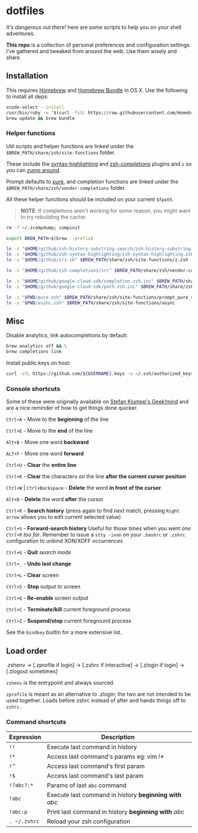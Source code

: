 # dotfiles

*It's dangerous out there!* here are some scripts to help you on your shell adventures.

**This repo** is a collection of personal preferences and configuration settings
I've gathered and tweaked from around the web. Use them wisely and share.

## Installation

This requires [Homebrew][brew] and [Homebrew Bundle][bundle] in OS X. Use the
following to install all deps:

```bash
xcode-select --install
/usr/bin/ruby -e "$(curl -fsSL https://raw.githubusercontent.com/Homebrew/install/master/install)"
brew update && brew bundle
```

### Helper functions

Util scripts and helper functions are linked under the
`$BREW_PATH/share/zsh/site-functions` folder.

These include the [syntax-highlighting] and [zsh-completions] plugins and `z` so
you can [zump around][z].

Prompt defaults to [pure], and completion functions are linked under the
`$BREW_PATH/share/zsh/vendor-completions` folder.

All these helper functions should be included on your current `$fpath`.

> **NOTE**: If completions aren't working for some reason, you might want to try
> rebuilding the cache:

```bash
rm -f ~/.zcompdump; compinit
```

```bash
export BREW_PATH=$(brew --prefix)

ln -s "$HOME/github/zsh-history-substring-search/zsh-history-substring-search.zsh" $BREW_PATH/share/zsh/site-functions
ln -s "$HOME/github/zsh-syntax-highlighting/zsh-syntax-highlighting.zsh" $BREW_PATH/share/zsh/site-functions
ln -s "$HOME/github/z/z.sh" $BREW_PATH/share/zsh/site-functions/z.zsh

ln -s "$HOME/github/zsh-completions/src" $BREW_PATH/share/zsh/vendor-completions

ln -s "$HOME/github/google-cloud-sdk/completion.zsh.inc" $BREW_PATH/share/zsh/site-functions/completion.zsh
ln -s "$HOME/github/google-cloud-sdk/path.zsh.inc" $BREW_PATH/share/zsh/site-functions/path.zsh

ln -s "$PWD/pure.zsh" $BREW_PATH/share/zsh/site-functions/prompt_pure_setup
ln -s "$PWD/async.zsh" $BREW_PATH/share/zsh/site-functions/async
```

## Misc

Disable analytics, link autocompletions by default:

```bash
brew analytics off && \
brew completions link
```

Install public keys on host:

```bash
curl -sSL https://github.com/${USERNAME}.keys -o ~/.ssh/authorized_keys
```

### Console shortcuts

Some of these were originally available on [Stefan Klumpp's Geek!mind][geekmind]
and are a nice reminder of how to get things done quicker.

`Ctrl+A` - Move to the **beginning** of the line<p>
`Ctrl+E` - Move to the **end** of the line<p>
`Alt+B` - Move one word **backward**<p>
`ALT+F` - Move one word **forward**<p>
`Ctrl+U` - **Clear** the **entire line**<p>
`Ctrl+K` - **Clear** the characters on the line **after the current cursor position**<p>
`Ctrl+W` | `Ctrl+Backspace` - **Delete** the word **in front of the cursor**<p>
`Alt+D` - **Delete** the word **after** the cursor<p>
`Ctrl+R` - **Search history** (press again to find *next* match, pressing `Right arrow` allows you to edit current selected value)<p>
`Ctrl+S` - **Forward-search history** Useful for those times when you went *one `Ctrl+R` too far*. Remember to issue a `stty -ixon` on your `.bashrc` or `.zshrc` configuration to unbind XON/XOFF occurrences<p>
`Ctrl+G` - **Quit** *search mode*<p>
`Ctrl+_` - **Undo last change**<p>
`Ctrl+L` - **Clear** screen<p>
`Ctrl+S` - **Stop** output to screen<p>
`Ctrl+Q` - **Re-enable** screen output<p>
`Ctrl+C` - **Terminate/kill** current foreground process<p>
`Ctrl+Z` - **Suspend/stop** current foreground process<p>

See the `bindkey` builtin for a more extensive list.

## Load order

.zshenv → [.zprofile if login] → [.zshrc if interactive] → [.zlogin if login] → [.zlogout sometimes]

`zshenv` is the entrypoint and always sourced.

`zprofile` is meant as an alternative to .zlogin; the two are not intended to be
used together. Loads before zshrc instead of after and hands things off to
`zshrc`.

### Command shortcuts

Expression   | Description                                              |
---          | ---                                                      |
`!!`         | Execute last command in history                          |
`!*`         | Access last command's params eg: vim !*                  |
`!^`         | Access last command's first param                        |
`!$`         | Access last command's last param                         |
`!?abc?:*`   | Params of last `abc` command                             |
`!abc`       | Execute last command in history **beginning with** *abc* |
`!abc:p`     | Print last command in history **beginning with** *abc*   |
`. ~/.zshrc` | Reload your zsh configuration                            |

[bundle]: https://github.com/Homebrew/homebrew-bundle
[brew]: http://brew.sh
[syntax-highlighting]: https://github.com/zsh-users/zsh-syntax-highlighting
[z]: https://github.com/rupa/z
[pure]: https://github.com/sindresorhus/pure
[zsh-completions]: https://github.com/zsh-users/zsh-completions
[geekmind]: http://www.geekmind.net/2011/01/shortcuts-to-improve-your-bash-zsh.html

